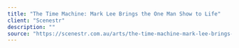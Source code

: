 ```yaml
---
title: "The Time Machine: Mark Lee Brings the One Man Show to Life"
client: "Scenestr"
description: ""
source: "https://scenestr.com.au/arts/the-time-machine-mark-lee-brings-the-one-man-show-to-life"
---
```

